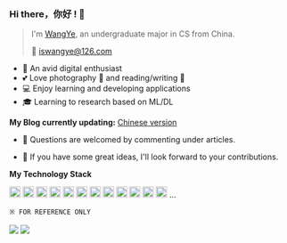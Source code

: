 ### Hi there，你好 ! 👋

> I'm [WangYe](https://blog.csdn.net/qq_34373560), an undergraduate major in CS from China.
>
> :email: iswangye@126.com

*  :iphone:  An avid digital enthusiast
* :two_hearts: Love photography :camera_flash: and reading/writing :book:
* :computer: Enjoy learning and developing applications
* :mortar_board: Learning to research based on ML/DL

**My Blog currently updating:**  [Chinese version](https://blog.csdn.net/qq_34373560)

* :speech_balloon: Questions are welcomed by commenting under articles.

* :thought_balloon: If you have some great ideas, I'll look forward to your contributions.

**My Technology Stack**

<code><img height="20" src="https://s1.ax1x.com/2020/08/23/d0hcRA.png"></code>
<code><img height="20" src="https://s1.ax1x.com/2020/07/15/UwFNAs.png"></code>
<code><img height="20" src="https://s1.ax1x.com/2020/07/15/UwF3jS.png"></code>
<code><img height="20" src="https://s1.ax1x.com/2020/08/12/avS93j.png"></code>
<code><img height="20" src="https://s1.ax1x.com/2020/07/15/UwFw90.png"></code>
<code><img height="20" src="https://s1.ax1x.com/2020/08/23/d0hgxI.png"></code>
<code><img height="20" src="https://s1.ax1x.com/2020/08/23/d0HKfS.png"></code>
<code><img height="20" src="https://s1.ax1x.com/2020/08/23/d05UHK.png"></code>
<code><img height="20" src="https://s1.ax1x.com/2020/08/23/d0HuY8.png"></code>
<code><img height="20" src="https://s1.ax1x.com/2020/08/23/d0HnFf.png"></code>
<code><img height="20" src="https://s1.ax1x.com/2020/07/15/UwFUNn.png"></code>
<code><img height="20" src="https://s1.ax1x.com/2020/07/15/UwFGng.png"></code>
...

`※ FOR REFERENCE ONLY`

<a>
  <img align="center" src="https://github-readme-stats.vercel.app/api?username=windycn&show_icons=true" />
</a>
<a>
  <img align="center" src="https://github-readme-stats.vercel.app/api/top-langs/?username=windycn&layout=compact" />
</a>

